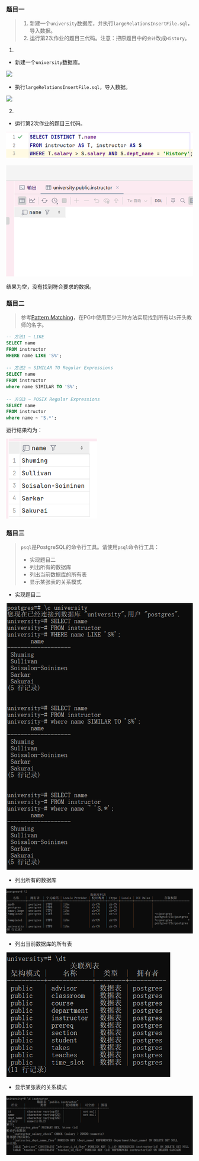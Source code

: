 ### 题目一
> 1. 新建一个`university`数据库，并执行`largeRelationsInsertFile.sql`，导入数据。
> 2. 运行第2次作业的题目三代码。注意：把原题目中的`会计`改成`History`。  

1.
- 新建一个`university`数据库。

![](https://github.com/Fufupao/Database_SQL/blob/main/image/work3/3.1.1.png?raw=true)

- 执行`largeRelationsInsertFile.sql`，导入数据。

![](https://github.com/Fufupao/Database_SQL/blob/main/image/work3/3.1.2.png?raw=true)

2.
- 运行第2次作业的题目三代码。

![](https://github.com/Fufupao/Database_homework/blob/main/image/%E5%B1%8F%E5%B9%95%E6%88%AA%E5%9B%BE%202025-04-01%20221804.png?raw=true)  

![](https://github.com/Fufupao/Database_homework/blob/main/image/846491a9b78e8a1cd236dedf4ddee53.png)

结果为空，没有找到符合要求的数据。

### 题目二
>参考[Pattern Matching](https://www.postgresql.org/docs/17/functions-matching.html)，在PG中使用至少三种方法实现找到所有以`S`开头教师的名字。

```sql
-- 方法1 ~ LIKE  
SELECT name  
FROM instructor  
WHERE name LIKE 'S%';  

-- 方法2 ~ SIMILAR TO Regular Expressions  
SELECT name  
FROM instructor  
where name SIMILAR TO 'S%';  

-- 方法3 ~ POSIX Regular Expressions  
SELECT name  
FROM instructor  
where name ~ 'S.*';
```

运行结果均为：

![](https://github.com/Fufupao/Database_homework/blob/main/image/%E5%B1%8F%E5%B9%95%E6%88%AA%E5%9B%BE%202025-03-22%20174705.png?raw=true)

### 题目三
> `psql`是PostgreSQL的命令行工具。请使用`psql`命令行工具：
> 
> - 实现题目二
> - 列出所有的数据库
> - 列出当前数据库的所有表
> - 显示某张表的关系模式


- 实现题目二

![](https://github.com/Fufupao/Database_homework/blob/main/image/%E5%B1%8F%E5%B9%95%E6%88%AA%E5%9B%BE%202025-04-01%20224653.png)

- 列出所有的数据库

![](https://github.com/Fufupao/Database_homework/blob/main/image/%E5%B1%8F%E5%B9%95%E6%88%AA%E5%9B%BE%202025-04-01%20224837.png)

- 列出当前数据库的所有表

![](https://github.com/Fufupao/Database_homework/blob/main/image/%E5%B1%8F%E5%B9%95%E6%88%AA%E5%9B%BE%202025-04-01%20224717.png)

- 显示某张表的关系模式

![](https://github.com/Fufupao/Database_homework/blob/main/image/%E5%B1%8F%E5%B9%95%E6%88%AA%E5%9B%BE%202025-04-01%20225135.png)

